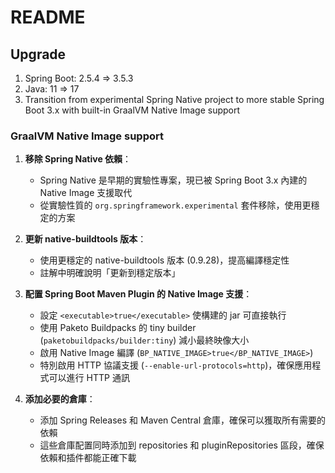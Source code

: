 # README

## Upgrade

1. Spring Boot: 2.5.4 => 3.5.3
2. Java: 11 => 17
3. Transition from experimental Spring Native project to more stable Spring Boot 3.x with built-in GraalVM Native Image
   support
 
### GraalVM Native Image support

1. **移除 Spring Native 依賴**：
    - Spring Native 是早期的實驗性專案，現已被 Spring Boot 3.x 內建的 Native Image 支援取代
    - 從實驗性質的 `org.springframework.experimental` 套件移除，使用更穩定的方案

2. **更新 native-buildtools 版本**：
    - 使用更穩定的 native-buildtools 版本 (0.9.28)，提高編譯穩定性
    - 註解中明確說明「更新到穩定版本」

3. **配置 Spring Boot Maven Plugin 的 Native Image 支援**：
    - 設定 `<executable>true</executable>` 使構建的 jar 可直接執行
    - 使用 Paketo Buildpacks 的 tiny builder (`paketobuildpacks/builder:tiny`) 減小最終映像大小
    - 啟用 Native Image 編譯 (`BP_NATIVE_IMAGE>true</BP_NATIVE_IMAGE>`)
    - 特別啟用 HTTP 協議支援 (`--enable-url-protocols=http`)，確保應用程式可以進行 HTTP 通訊

4. **添加必要的倉庫**：
    - 添加 Spring Releases 和 Maven Central 倉庫，確保可以獲取所有需要的依賴
    - 這些倉庫配置同時添加到 repositories 和 pluginRepositories 區段，確保依賴和插件都能正確下載

